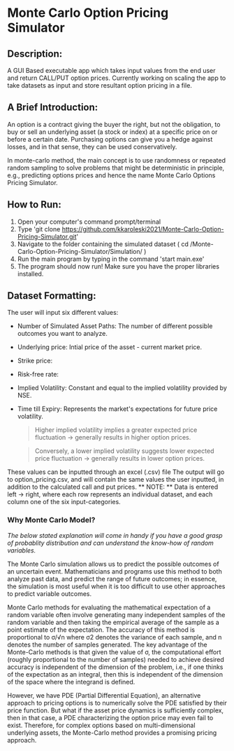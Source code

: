 # Monte Carlo Option Pricing Simulator
## Description:
A GUI Based executable app which takes input values from the end user and return CALL/PUT option prices. Currently working on scaling the app to take datasets as input and store resultant option pricing in a file.

## A Brief Introduction:
An option is a contract giving the buyer the right, but not the obligation, to buy or sell an underlying asset (a stock or index) at a specific price on or before a certain date.
Purchasing options can give you a hedge against losses, and in that sense, they can be used conservatively. 

In monte-carlo method, the main concept is to use randomness or repeated random sampling to solve problems that might be deterministic in principle, e.g., predicting options prices and hence the name Monte Carlo Options Pricing Simulator.


## How to Run: 
1. Open your computer's command prompt/terminal
2. Type 'git clone https://github.com/kkaroleski2021/Monte-Carlo-Option-Pricing-Simulator.git'
3. Navigate to the folder containing the simulated dataset ( cd /Monte-Carlo-Option-Pricing-Simulator/Simulation/ )
4. Run the main program by typing in the command 'start main.exe'
5. The program should now run! Make sure you have the proper libraries installed.

## Dataset Formatting:
The user will input six different values:
- Number of Simulated Asset Paths: The number of different possible outcomes you want to analyze.
- Underlying price: Intial price of the asset - current market price.
- Strike price: 
- Risk-free rate: 
- Implied Volatility: Constant and equal to the implied volatility provided by NSE.
- Time till Expiry: Represents the market's expectations for future price volatility.
  > Higher implied volatility implies a greater expected price fluctuation -> generally results in higher option prices.

  > Conversely, a lower implied volatility suggests lower expected price fluctuation -> generally results in lower option prices.

These values can be inputted through an excel (.csv) file
The output will go to option_pricing.csv, and will contain the same values the user inputted, in addition to the calculated call and put prices.
** NOTE: ** Data is entered left -> right, where each row represents an individual dataset, and each column one of the six input-categories.


### Why Monte Carlo Model?
_The below stated explanation will come in handy if you have a good grasp of probablity distribution and can understand the know-how of random variables._ 

The Monte Carlo simulation allows us to predict the possible outcomes of an uncertain event. Mathematicians and programs use this method to both analyze past data, and predict the range of future outcomes; in essence, the simulation is most useful when it is too difficult to use other approaches to predict variable outcomes.

Monte Carlo methods for evaluating the mathematical expectation of a random variable often involve generating many independent samples of the random variable and then taking the empirical average of the sample as a point estimate of the expectation. The accuracy of this method is proportional to σ/√n where σ2 denotes the variance of each sample, and n denotes the number of samples generated. 
The key advantage of the Monte-Carlo methods is that given the value of σ, the computational effort (roughly proportional to the number of samples) needed to achieve desired accuracy is independent of the dimension of the problem, i.e., if one thinks of the expectation as an integral, then this is independent of the dimension of the space where the integrand is defined.

However, we have PDE (Partial Differential Equation), an alternative approach to pricing options is to numerically solve the PDE satisfied by their price function. But what if the asset price dynamics is sufficiently complex, then in that case, a PDE characterizing the option price may even fail to exist.  Therefore, for complex options based on multi-dimensional underlying assets, the Monte-Carlo method provides a promising pricing approach.


